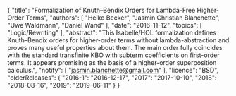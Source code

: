 {
    "title": "Formalization of Knuth–Bendix Orders for Lambda-Free Higher-Order Terms",
    "authors": [
        "Heiko Becker",
        "Jasmin Christian Blanchette",
        "Uwe Waldmann",
        "Daniel Wand"
    ],
    "date": "2016-11-12",
    "topics": [
        "Logic/Rewriting"
    ],
    "abstract": "This Isabelle/HOL formalization defines Knuth–Bendix orders for higher-order terms without lambda-abstraction and proves many useful properties about them. The main order fully coincides with the standard transfinite KBO with subterm coefficients on first-order terms. It appears promising as the basis of a higher-order superposition calculus.",
    "notify": [
        "jasmin.blanchette@gmail.com"
    ],
    "licence": "BSD",
    "olderReleases": {
        "2016-1": "2016-12-17",
        "2017": "2017-10-10",
        "2018": "2018-08-16",
        "2019": "2019-06-11"
    }
}